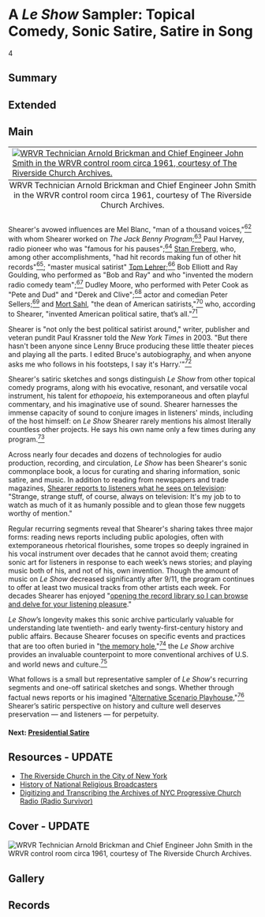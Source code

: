# A *Le Show* Sampler: Topical Comedy, Sonic Satire, Satire in Song

4

## Summary

## Extended

## Main

<table class="exhibit-image half-image">
<caption align="bottom" class="exhibit-caption">WRVR Technician Arnold Brickman and Chief Engineer John Smith in the WRVR control room circa 1961, courtesy of The Riverside Church Archives.</caption>
<tr><td><a href="https://s3.amazonaws.com/americanarchive.org/exhibits/24.+WRVR+Technician+Arnold+Brickman+and+Chief+Engineer+John+Smitch+in+the+WRVR+control+room+circa+1961+CREDIT+The+Riverside+Church+Archives.jpg" target="_blank"><img src="https://s3.amazonaws.com/americanarchive.org/exhibits/24.+WRVR+Technician+Arnold+Brickman+and+Chief+Engineer+John+Smitch+in+the+WRVR+control+room+circa+1961+CREDIT+The+Riverside+Church+Archives.jpg" class="big-image" alt="WRVR Technician Arnold Brickman and Chief Engineer John Smith in the WRVR control room circa 1961, courtesy of The Riverside Church Archives."/></a></td></tr>
</table>

Shearer's avowed influences are Mel Blanc, "man of a thousand voices,"[<sup>62</sup>](/exhibits/eotp/notes#62) with whom Shearer worked on *The Jack Benny Program*;[<sup>63</sup>](/exhibits/eotp/notes#63) Paul Harvey, radio pioneer who was "famous for his pauses";[<sup>64</sup>](/exhibits/eotp/notes#64) [Stan Freberg](https://www.loc.gov/static/programs/national-recording-preservation-board/documents/Stan-Freberg-Presents-USA-Early-Years_Donovan-Freberg.pdf), who, among other accomplishments, "had hit records making fun of other hit records"[<sup>65</sup>](/exhibits/eotp/notes#65); "master musical satirist" [Tom Lehrer](https://www.loc.gov/static/programs/national-recording-preservation-board/documents/LehrerInterview.pdf);[<sup>66</sup>](/exhibits/eotp/notes#66) Bob Elliott and Ray Goulding, who performed as "Bob and Ray" and who "invented the modern radio comedy team";[<sup>67</sup>](/exhibits/eotp/notes#67) Dudley Moore, who performed with Peter Cook as "Pete and Dud" and "Derek and Clive";[<sup>68</sup>](/exhibits/eotp/notes#68) actor and comedian Peter Sellers;[<sup>69</sup>](/exhibits/eotp/notes#69) and [Mort Sahl](https://www.loc.gov/static/programs/national-recording-preservation-board/documents/Mort%20Sahl%20At%20Sunset--laptop%20version5.pdf), "the dean of American satirists,"[<sup>70</sup>](/exhibits/eotp/notes#70) who, according to Shearer, "invented American political satire, that’s all."[<sup>71</sup>](/exhibits/eotp/notes#71)  

Shearer is "not only the best political satirist around," writer, publisher and veteran pundit Paul Krassner told the *New York Times* in 2003. "But there hasn't been anyone since Lenny Bruce producing these little theater pieces and playing all the parts. I edited Bruce's autobiography, and when anyone asks me who follows in his footsteps, I say it's Harry.'"[<sup>72</sup>](/exhibits/eotp/notes#72)	

Shearer's satiric sketches and songs distinguish *Le Show* from other topical comedy programs, along with his evocative, resonant, and versatile vocal instrument, his talent for *ethopoeia*, his extemporaneous and often playful commentary, and his imaginative use of sound. Shearer harnesses the immense capacity of sound to conjure images in listeners' minds, including of the host himself: on *Le Show* Shearer rarely mentions his almost literally countless other projects. He says his own name only a few times during any program.[<sup>73</sup>](/exhibits/eotp/notes#73) 

Across nearly four decades and dozens of technologies for audio production, recording, and circulation, *Le Show* has been Shearer's sonic commonplace book, a locus for curating and sharing information, sonic satire, and music. In addition to reading from newspapers and trade magazines, [Shearer reports to listeners what he sees on television](https://americanarchive.org/catalog/cpb-aacip-bfd4fd24fcf?start=800.78&end=882.42): "Strange, strange stuff, of course, always on television: It's my job to to watch as much of it as humanly possible and to glean those few nuggets worthy of mention." 

Regular recurring segments reveal that Shearer's sharing takes three major forms: reading news reports including public apologies, often with extemporaneous rhetorical flourishes, some tropes so deeply ingrained in his vocal instrument over decades that he cannot avoid them; creating sonic art for listeners in response to each week’s news stories; and playing music both of his, and not of his, own invention. Though the amount of music on *Le Show* decreased significantly after 9/11, the program continues to offer at least two musical tracks from other artists each week. For decades Shearer has enjoyed "[opening the record library so I can browse and delve for your listening pleasure](https://americanarchive.org/catalog/cpb-aacip-bfd4fd24fcf?start=755.47&end=768.24)." 

*Le Show*’s longevity makes this sonic archive particularly valuable for understanding late twentieth- and early twenty-first-century history and public affairs. Because Shearer focuses on specific events and practices that are too often buried in "[the memory hole](https://americanarchive.org/catalog/cpb-aacip-1884697155e?start=93.13&end=418.15),"[<sup>74</sup>](/exhibits/eotp/notes#74) the *Le Show* archive provides an invaluable counterpoint to more conventional archives of U.S. and world news and culture.[<sup>75</sup>](/exhibits/eotp/notes#75) 

What follows is a small but representative sampler of *Le Show*'s recurring segments and one-off satirical sketches and songs. Whether through factual news reports or his imagined "[Alternative Scenario Playhouse](https://americanarchive.org/catalog/cpb-aacip-c8461cfef5f?start=3129.66&end=3456.85),"[<sup>76</sup>](/exhibits/eotp/notes#76) Shearer’s satiric perspective on history and culture well deserves preservation —  and listeners — for perpetuity.


#### Next: [Presidential Satire](/exhibits/le-show/4-1-presidential-satire)

## Resources - UPDATE

- [The Riverside Church in the City of New York](https://www.trcnyc.org/)
- [History of National Religious Broadcasters](https://nrb.org/who-we-are/our-history/)
- [Digitizing and Transcribing the Archives of NYC Progressive Church Radio (Radio Survivor)](https://www.radiosurvivor.com/2021/06/podcast-301-digitizing-transcribing-the-archives-of-nyc-progressive-church-radio/)


## Cover - UPDATE
  <img title="Cover Image" alt="WRVR Technician Arnold Brickman and Chief Engineer John Smith in the WRVR control room circa 1961, courtesy of The Riverside Church Archives." src="https://s3.amazonaws.com/americanarchive.org/exhibits/24.+WRVR+Technician+Arnold+Brickman+and+Chief+Engineer+John+Smitch+in+the+WRVR+control+room+circa+1961+CREDIT+The+Riverside+Church+Archives.jpg">

## Gallery

## Records
